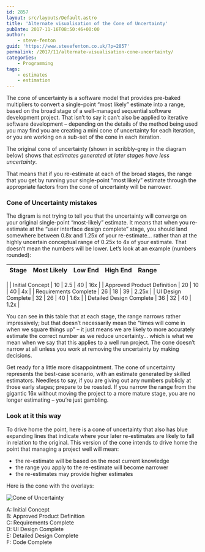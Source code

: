 ```yaml
---
id: 2857
layout: src/layouts/Default.astro
title: 'Alternate visualisation of the Cone of Uncertainty'
pubDate: 2017-11-16T08:50:46+00:00
author:
    - steve-fenton
guid: 'https://www.stevefenton.co.uk/?p=2857'
permalink: /2017/11/alternate-visualisation-cone-uncertainty/
categories:
    - Programming
tags:
    - estimates
    - estimation
---
```


The cone of uncertainty is a software model that provides pre-baked multipliers to convert a single-point “most likely” estimate into a range, based on the broad stage of a well-managed sequential software development project. That isn’t to say it can’t also be applied to iterative software development – depending on the details of the method being used you may find you are creating a mini cone of uncertainty for each iteration, or you are working on a sub-set of the cone in each iteration.

The original cone of uncertainty (shown in scribbly-grey in the diagram below) shows that *estimates generated at later stages have less uncertainty*.

That means that if you re-estimate at each of the broad stages, the range that you get by running your single-point “most likely” estimate through the appropriate factors from the cone of uncertainty will be narrower.

### Cone of Uncertainty mistakes

The digram is not trying to tell you that the uncertainty will converge on your original single-point “most-likely” estimate. It means that when you re-estimate at the “user interface design complete” stage, you should land somewhere between 0.8x and 1.25x of your re-estimate… rather than at the highly uncertain conceptual range of 0.25x to 4x of your estimate. That doesn’t mean the numbers will be lower. Let’s look at an example (numbers rounded):

| Stage | Most Likely | Low End | High End | Range |
|---|---|---|---|---|
|
| Initial Concept | 10 | 2.5 | 40 | 16x |
| Approved Product Definition | 20 | 10 | 40 | 4x |
| Requirements Complete | 26 | 18 | 39 | 2.25x |
| UI Design Complete | 32 | 26 | 40 | 1.6x |
| Detailed Design Complete | 36 | 32 | 40 | 1.2x |

You can see in this table that at each stage, the range narrows rather impressively; but that doesn’t necessarily mean the “times will come in when we square things up” – it just means we are likely to more accurately estimate the correct number as we reduce uncertainty… which is what we mean when we say that this applies to a well run project. The cone doesn’t narrow at all unless you work at removing the uncertainty by making decisions.

Get ready for a little more disappointment. The cone of uncertainty represents the best-case scenario, with an estimate generated by skilled estimators. Needless to say, if you are giving out any numbers publicly at those early stages; prepare to be roasted. If you narrow the range from the gigantic 16x without moving the project to a more mature stage, you are no longer estimating – you’re just gambling.

### Look at it this way

To drive home the point, here is a cone of uncertainty that also has blue expanding lines that indicate where your later re-estimates are likely to fall in relation to the original. This version of the cone intends to drive home the point that managing a project well will mean:

- the re-estimate will be based on the most current knowledge
- the range you apply to the re-estimate will become narrower
- the re-estimates may provide higher estimates

Here is the cone with the overlays:

![Cone of Uncertainty](https://www.stevefenton.co.uk/wp-content/uploads/2017/11/cone-of-uncertainty.jpg)

A: Initial Concept  
B: Approved Product Definition  
C: Requirements Complete  
D: UI Design Complete  
E: Detailed Design Complete  
F: Code Complete